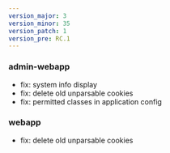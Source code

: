 ```yaml
---
version_major: 3
version_minor: 35
version_patch: 1
version_pre: RC.1
---
```


### admin-webapp

- fix: system info display
- fix: delete old unparsable cookies
- fix: permitted classes in application config

### webapp

- fix: delete old unparsable cookies
